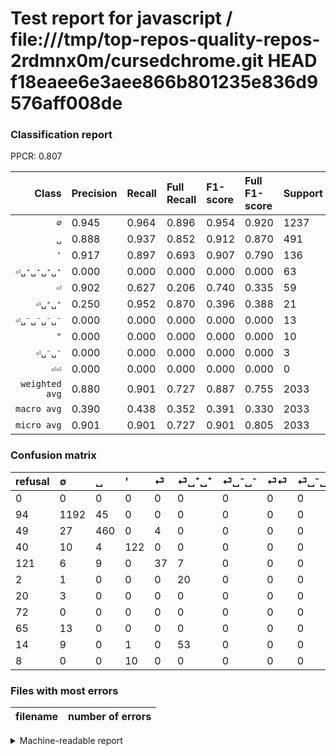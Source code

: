 # Test report for javascript / file:///tmp/top-repos-quality-repos-2rdmnx0m/cursedchrome.git HEAD f18eaee6e3aee866b801235e836d9576aff008de

### Classification report

PPCR: 0.807

| Class | Precision | Recall | Full Recall | F1-score | Full F1-score | Support | Full Support | PPCR |
|------:|:----------|:-------|:------------|:---------|:---------|:--------|:-------------|:-----|
| `∅` | 0.945| 0.964| 0.896| 0.954| 0.920| 1237| 1331| 0.929 |
| `␣` | 0.888| 0.937| 0.852| 0.912| 0.870| 491| 540| 0.909 |
| `'` | 0.917| 0.897| 0.693| 0.907| 0.790| 136| 176| 0.773 |
| `⏎␣⁺␣⁺␣⁺␣⁺` | 0.000| 0.000| 0.000| 0.000| 0.000| 63| 77| 0.818 |
| `⏎` | 0.902| 0.627| 0.206| 0.740| 0.335| 59| 180| 0.328 |
| `⏎␣⁺␣⁺` | 0.250| 0.952| 0.870| 0.396| 0.388| 21| 23| 0.913 |
| `⏎␣⁻␣⁻␣⁻␣⁻` | 0.000| 0.000| 0.000| 0.000| 0.000| 13| 78| 0.167 |
| `"` | 0.000| 0.000| 0.000| 0.000| 0.000| 10| 18| 0.556 |
| `⏎␣⁻␣⁻` | 0.000| 0.000| 0.000| 0.000| 0.000| 3| 23| 0.130 |
| `⏎⏎` | 0.000| 0.000| 0.000| 0.000| 0.000| 0| 72| 0.000 |
| `weighted avg` | 0.880| 0.901| 0.727| 0.887| 0.755| 2033| 2518| 0.807 |
| `macro avg` | 0.390| 0.438| 0.352| 0.391| 0.330| 2033| 2518| 0.807 |
| `micro avg` | 0.901| 0.901| 0.727| 0.901| 0.805| 2033| 2518| 0.807 |

### Confusion matrix

|refusal|  ∅| ␣| '| ⏎| ⏎␣⁺␣⁺| ⏎␣⁻␣⁻| ⏎⏎| ⏎␣⁻␣⁻␣⁻␣⁻| ⏎␣⁺␣⁺␣⁺␣⁺| "| 
|:---|:---|:---|:---|:---|:---|:---|:---|:---|:---|:---|
|0 |0 |0 |0 |0 |0 |0 |0 |0 |0 |0 |
|94 |1192 |45 |0 |0 |0 |0 |0 |0 |0 |0 |
|49 |27 |460 |0 |4 |0 |0 |0 |0 |0 |0 |
|40 |10 |4 |122 |0 |0 |0 |0 |0 |0 |0 |
|121 |6 |9 |0 |37 |7 |0 |0 |0 |0 |0 |
|2 |1 |0 |0 |0 |20 |0 |0 |0 |0 |0 |
|20 |3 |0 |0 |0 |0 |0 |0 |0 |0 |0 |
|72 |0 |0 |0 |0 |0 |0 |0 |0 |0 |0 |
|65 |13 |0 |0 |0 |0 |0 |0 |0 |0 |0 |
|14 |9 |0 |1 |0 |53 |0 |0 |0 |0 |0 |
|8 |0 |0 |10 |0 |0 |0 |0 |0 |0 |0 |

### Files with most errors

| filename | number of errors|
|:----:|:-----|

<details>
    <summary>Machine-readable report</summary>
```json
{
  "cl_report": {"\"": {"f1-score": 0.0, "precision": 0.0, "recall": 0.0, "support": 10}, "\u0027": {"f1-score": 0.9070631970260222, "precision": 0.9172932330827067, "recall": 0.8970588235294118, "support": 136}, "macro avg": {"f1-score": 0.39092601470813315, "precision": 0.39030446681049485, "recall": 0.43770436290856696, "support": 2033}, "micro avg": {"f1-score": 0.9006394490900148, "precision": 0.9006394490900148, "recall": 0.9006394490900148, "support": 2033}, "weighted avg": {"f1-score": 0.8871499496028603, "precision": 0.8797748114210584, "recall": 0.9006394490900148, "support": 2033}, "\u2205": {"f1-score": 0.954363490792634, "precision": 0.9452815226011102, "recall": 0.9636216653193209, "support": 1237}, "\u23ce": {"f1-score": 0.74, "precision": 0.9024390243902439, "recall": 0.6271186440677966, "support": 59}, "\u23ce\u23ce": {"f1-score": 0.0, "precision": 0.0, "recall": 0.0, "support": 0}, "\u23ce\u2423\u207a\u2423\u207a": {"f1-score": 0.39603960396039606, "precision": 0.25, "recall": 0.9523809523809523, "support": 21}, "\u23ce\u2423\u207a\u2423\u207a\u2423\u207a\u2423\u207a": {"f1-score": 0.0, "precision": 0.0, "recall": 0.0, "support": 63}, "\u23ce\u2423\u207b\u2423\u207b": {"f1-score": 0.0, "precision": 0.0, "recall": 0.0, "support": 3}, "\u23ce\u2423\u207b\u2423\u207b\u2423\u207b\u2423\u207b": {"f1-score": 0.0, "precision": 0.0, "recall": 0.0, "support": 13}, "\u2423": {"f1-score": 0.9117938553022795, "precision": 0.888030888030888, "recall": 0.9368635437881874, "support": 491}},
  "cl_report_full": {"\"": {"f1-score": 0.0, "precision": 0.0, "recall": 0.0, "support": 18}, "\u0027": {"f1-score": 0.7896440129449838, "precision": 0.9172932330827067, "recall": 0.6931818181818182, "support": 176}, "macro avg": {"f1-score": 0.3302153460278424, "precision": 0.39030446681049485, "recall": 0.35157216856552104, "support": 2518}, "micro avg": {"f1-score": 0.8046583168534387, "precision": 0.9006394490900148, "recall": 0.7271644162033359, "support": 2518}, "weighted avg": {"f1-score": 0.7553365582771779, "precision": 0.821024233332628, "recall": 0.7271644162033359, "support": 2518}, "\u2205": {"f1-score": 0.9197530864197531, "precision": 0.9452815226011102, "recall": 0.8955672426746807, "support": 1331}, "\u23ce": {"f1-score": 0.334841628959276, "precision": 0.9024390243902439, "recall": 0.20555555555555555, "support": 180}, "\u23ce\u23ce": {"f1-score": 0.0, "precision": 0.0, "recall": 0.0, "support": 72}, "\u23ce\u2423\u207a\u2423\u207a": {"f1-score": 0.38834951456310685, "precision": 0.25, "recall": 0.8695652173913043, "support": 23}, "\u23ce\u2423\u207a\u2423\u207a\u2423\u207a\u2423\u207a": {"f1-score": 0.0, "precision": 0.0, "recall": 0.0, "support": 77}, "\u23ce\u2423\u207b\u2423\u207b": {"f1-score": 0.0, "precision": 0.0, "recall": 0.0, "support": 23}, "\u23ce\u2423\u207b\u2423\u207b\u2423\u207b\u2423\u207b": {"f1-score": 0.0, "precision": 0.0, "recall": 0.0, "support": 78}, "\u2423": {"f1-score": 0.8695652173913043, "precision": 0.888030888030888, "recall": 0.8518518518518519, "support": 540}},
  "ppcr": 0.8073868149324861
}
```
</details>
